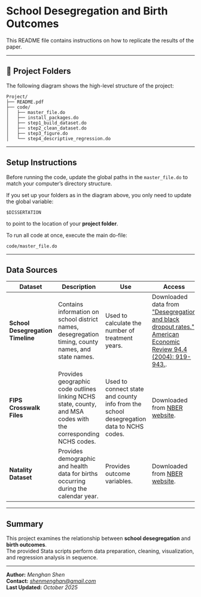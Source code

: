 # School Desegregation and Birth Outcomes

This README file contains instructions on how to replicate the results of the paper.

---

## 📁 Project Folders

The following diagram shows the high-level structure of the project:

```
Project/
├── README.pdf
├── code/
│   ├── master_file.do
│   ├── install_packages.do
│   ├── step1_build_dataset.do
│   ├── step2_clean_dataset.do
│   ├── step3_figure.do
│   └── step4_descriptive_regression.do
```

---

## Setup Instructions

Before running the code, update the global paths in the `master_file.do` to match your computer’s directory structure.  

If you set up your folders as in the diagram above, you only need to update the global variable:

```
$DISSERTATION
```

to point to the location of your **project folder**.

To run all code at once, execute the main do-file:

```
code/master_file.do
```

---

## Data Sources

| Dataset | Description | Use | Access |
|----------|--------------|-----|--------|
| **School Desegregation Timeline** | Contains information on school district names, desegregation timing, county names, and state names. | Used to calculate the number of treatment years. | Downloaded data from ["Desegregation and black dropout rates." American Economic Review 94.4 (2004): 919-943.](https://www.aeaweb.org/articles?id=10.1257/0002828042002679). |
| **FIPS Crosswalk Files** | Provides geographic code outlines linking NCHS state, county, and MSA codes with the corresponding NCHS codes. | Used to connect state and county info from the school desegregation data to NCHS codes. | Downloaded from [NBER website](https://www.nber.org/research/data/national-center-health-statistics-nchs-federal-information-processing-series-fips-state-county-and). |
| **Natality Dataset** | Provides demographic and health data for births occurring during the calendar year. | Provides outcome variables. | Downloaded from [NBER website](https://data.nber.org/nvss/natality/dta/). |

---

## Summary

This project examines the relationship between **school desegregation** and **birth outcomes**.  
The provided Stata scripts perform data preparation, cleaning, visualization, and regression analysis in sequence.  

---

**Author:** *Menghan Shen*  
**Contact:** *shenmenghan@gmail.com*  
**Last Updated:** *October 2025*
